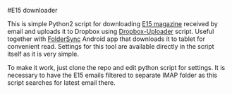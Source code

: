 #E15 downloader

This is simple Python2 script for downloading [E15 magazine](http://www.e15.cz) received by email and uploads it to Dropbox using [Dropbox-Uploader](https://github.com/andreafabrizi/Dropbox-Uploader) script. Useful together with [FolderSync](http://www.tacit.dk/foldersync) Android app that downloads it to tablet for convenient read. Settings for this tool are available directly in the script itself as it is very simple. 

To make it work, just clone the repo and edit python script for settings. It is necessary to have the E15 emails filtered to separate IMAP folder as this script searches for latest email there.
